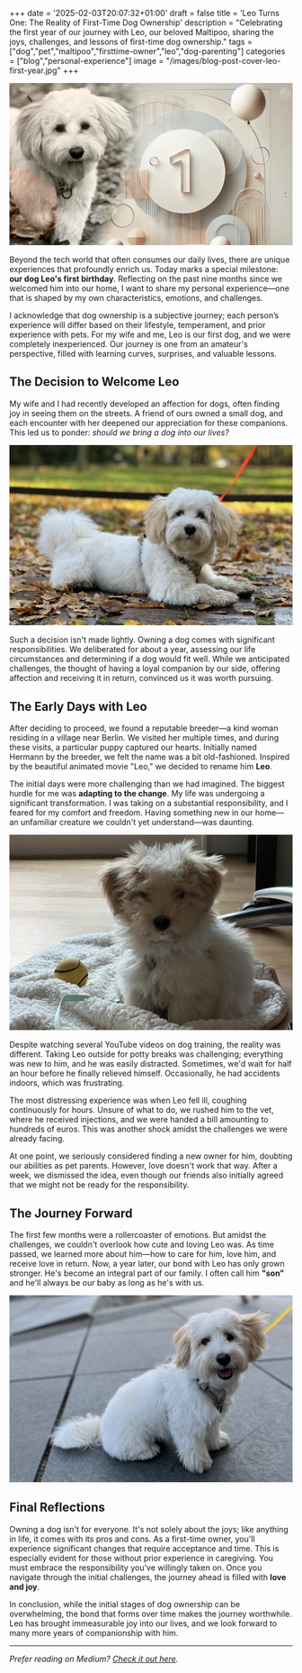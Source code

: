 +++
date = '2025-02-03T20:07:32+01:00'
draft = false
title = 'Leo Turns One: The Reality of First-Time Dog Ownership'
description = "Celebrating the first year of our journey with Leo, our beloved Maltipoo, sharing the joys, challenges, and lessons of first-time dog ownership."
tags = ["dog","pet","maltipoo","firsttime-owner","leo","dog-parenting"]
categories = ["blog","personal-experience"]
image = "/images/blog-post-cover-leo-first-year.jpg" 
+++

![Leo: Our Maltipoo Dog](/images/blog-post-cover-leo-first-year.jpg)

Beyond the tech world that often consumes our daily lives, there are unique experiences that profoundly enrich us. Today marks a special milestone: **our dog Leo's first birthday**. Reflecting on the past nine months since we welcomed him into our home, I want to share my personal experience—one that is shaped by my own characteristics, emotions, and challenges.

I acknowledge that dog ownership is a subjective journey; each person’s experience will differ based on their lifestyle, temperament, and prior experience with pets. For my wife and me, Leo is our first dog, and we were completely inexperienced. Our journey is one from an amateur's perspective, filled with learning curves, surprises, and valuable lessons.

## The Decision to Welcome Leo

My wife and I had recently developed an affection for dogs, often finding joy in seeing them on the streets. A friend of ours owned a small dog, and each encounter with her deepened our appreciation for these companions. This led us to ponder: *should we bring a dog into our lives?*

![Leo Photo](/images/leo-2.jpg)

Such a decision isn't made lightly. Owning a dog comes with significant responsibilities. We deliberated for about a year, assessing our life circumstances and determining if a dog would fit well. While we anticipated challenges, the thought of having a loyal companion by our side, offering affection and receiving it in return, convinced us it was worth pursuing.

## The Early Days with Leo

After deciding to proceed, we found a reputable breeder—a kind woman residing in a village near Berlin. We visited her multiple times, and during these visits, a particular puppy captured our hearts. Initially named Hermann by the breeder, we felt the name was a bit old-fashioned. Inspired by the beautiful animated movie "Leo," we decided to rename him **Leo**.

The initial days were more challenging than we had imagined. The biggest hurdle for me was **adapting to the change**. My life was undergoing a significant transformation. I was taking on a substantial responsibility, and I feared for my comfort and freedom. Having something new in our home—an unfamiliar creature we couldn't yet understand—was daunting.

![Baby Leo](/images/baby-leo.jpg)

Despite watching several YouTube videos on dog training, the reality was different. Taking Leo outside for potty breaks was challenging; everything was new to him, and he was easily distracted. Sometimes, we'd wait for half an hour before he finally relieved himself. Occasionally, he had accidents indoors, which was frustrating.

The most distressing experience was when Leo fell ill, coughing continuously for hours. Unsure of what to do, we rushed him to the vet, where he received injections, and we were handed a bill amounting to hundreds of euros. This was another shock amidst the challenges we were already facing.

At one point, we seriously considered finding a new owner for him, doubting our abilities as pet parents. However, love doesn't work that way. After a week, we dismissed the idea, even though our friends also initially agreed that we might not be ready for the responsibility.

## The Journey Forward

The first few months were a rollercoaster of emotions. But amidst the challenges, we couldn't overlook how cute and loving Leo was. As time passed, we learned more about him—how to care for him, love him, and receive love in return. Now, a year later, our bond with Leo has only grown stronger. He's become an integral part of our family. I often call him **"son"** and he'll always be our baby as long as he's with us.

![Leo Photo](/images/leo-3.jpg)

## Final Reflections

Owning a dog isn't for everyone. It's not solely about the joys; like anything in life, it comes with its pros and cons. As a first-time owner, you'll experience significant changes that require acceptance and time. This is especially evident for those without prior experience in caregiving. You must embrace the responsibility you've willingly taken on. Once you navigate through the initial challenges, the journey ahead is filled with **love and joy**.

In conclusion, while the initial stages of dog ownership can be overwhelming, the bond that forms over time makes the journey worthwhile. Leo has brought immeasurable joy into our lives, and we look forward to many more years of companionship with him.

---

*Prefer reading on Medium? [Check it out here](https://medium.com/@masoodazizi.com/a-first-time-dog-owners-journey-the-highs-lows-and-love-f99bac5e6ac2).*